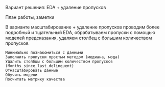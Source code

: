 Вариант решения: EDA + удаление пропусков

План работы, заметки

В варианте масштабирование + удаление пропусков проводим более подробный и тщательный EDA, обрабатываем пропуски с помощью моделей предсказания, удаляем столбец с большим количеством пропусков

    Минимально познакомиться с данными
    Заполнить пропуски простым методом (медиана, мода)
    Удалить столбцы с большим количеством пропусков (Months_since_last_delinquent)
    Отмасштабировать данные
    Обучить модели
    Посчитать метрику качества
